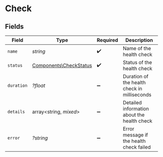 # Check


## Fields

| Field                                                            | Type                                                             | Required                                                         | Description                                                      |
| ---------------------------------------------------------------- | ---------------------------------------------------------------- | ---------------------------------------------------------------- | ---------------------------------------------------------------- |
| `name`                                                           | *string*                                                         | :heavy_check_mark:                                               | Name of the health check                                         |
| `status`                                                         | [Components\CheckStatus](../../Models/Components/CheckStatus.md) | :heavy_check_mark:                                               | Status of the health check                                       |
| `duration`                                                       | *?float*                                                         | :heavy_minus_sign:                                               | Duration of the health check in milliseconds                     |
| `details`                                                        | array<string, *mixed*>                                           | :heavy_minus_sign:                                               | Detailed information about the health check                      |
| `error`                                                          | *?string*                                                        | :heavy_minus_sign:                                               | Error message if the health check failed                         |